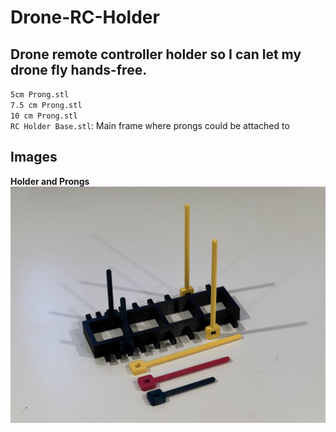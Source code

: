 # Drone-RC-Holder
## Drone remote controller holder so I can let my drone fly hands-free.
`5cm Prong.stl`  
`7.5 cm Prong.stl`  
`10 cm Prong.stl`  
`RC Holder Base.stl`: Main frame where prongs could be attached to  
## Images
**Holder and Prongs**  
![paddle](images/rcholder.jpg)  